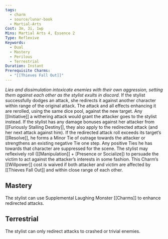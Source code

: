 ```yaml
---
tags:
  - charm
  - source/lunar-book
  - Martial-Arts
Cost: 3m, 3i, 1wp
Mins: Martial Arts 4, Essence 2
Type: Reflexive
Keywords:
  - Dual
  - Mastery
  - Perilous
  - Terrestrial
Duration: Instant
Prerequisite Charms:
  - "[[Thieves Fall Out]]"
---
```

*Lies and dissimulation intoxicate enemies with their own aggression, setting them against each other as the stylist exults in discord.*
If the stylist successfully dodges an attack, she redirects it against another character within range of the original attack. The attack and all effects enhancing it are rerolled, using the same dice pool, against the new target. Any [[Initiative]] a withering attack would grant the attacker goes to the stylist instead. If the stylist has any damage bonuses against her attacker from [[Furiously Stalling Destiny]], they also apply to the redirected attack (and her next attack against him).
If the redirected attack roll exceeds its target’s [[Resolve]], he forms a Minor Tie of outrage towards the attacker or strengthens an existing negative Tie one step. Any positive Ties he has towards that character are suppressed for the scene. The stylist may reflexively roll ([[Manipulation]] + [Presence or Socialize]) to persuade the victim to act against the attacker’s interests in some fashion. This Charm’s [[Willpower]] cost is waived if both attacker and victim are affected by [[Thieves Fall Out]] and within close range of each other. 
## Mastery
The stylist can use Supplemental Laughing Monster [[Charms]] to enhance redirected attacks. 
## Terrestrial
The stylist can only redirect attacks to crashed or trivial enemies.